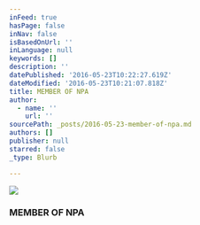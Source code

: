 ```yaml
---
inFeed: true
hasPage: false
inNav: false
isBasedOnUrl: ''
inLanguage: null
keywords: []
description: ''
datePublished: '2016-05-23T10:22:27.619Z'
dateModified: '2016-05-23T10:21:07.818Z'
title: MEMBER OF NPA
author:
  - name: ''
    url: ''
sourcePath: _posts/2016-05-23-member-of-npa.md
authors: []
publisher: null
starred: false
_type: Blurb

---
```

![](https://the-grid-user-content.s3-us-west-2.amazonaws.com/b9de8ff4-48cc-49e2-8638-307f14bbcb1c.jpg)

### MEMBER OF NPA